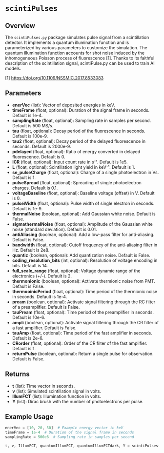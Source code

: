 # `scintiPulses`

## Overview

The `scintiPulses.py` package simulates pulse signal from a scintillation detector. It implements a quantum illumination function and is parameterized by various parameters to customize the simulation.
The quantum illumination function accounts for shot noise induced by the inhomogeneous Poisson process of fluorescence [1]. Thanks to its faithful description of the scintillation signal, scintiPulse.py can be used to train AI models.

[1] https://doi.org/10.1109/NSSMIC.2017.8533083 

## Parameters

- **enerVec** (list): Vector of deposited energies in keV.
- **timeFrame** (float, optional): Duration of the signal frame in seconds. Default is 1e-4.
- **samplingRate** (float, optional): Sampling rate in samples per second. Default is 500 MS/s.
- **tau** (float, optional): Decay period of the fluorescence in seconds. Default is 100e-9.
- **tau2** (float, optional): Decay period of the delayed fluorescence in seconds. Default is 2000e-9.
- **pdelayed** (float, optional): Ratio of energy converted in delayed fluorescence. Default is 0.
- **ICR** (float, optional): Input count rate in s⁻¹. Default is 1e5.
- **L** (float, optional): Scintillation light yield in keV⁻¹. Default is 1.
- **se_pulseCharge** (float, optional): Charge of a single photoelectron in Vs. Default is 1.
- **pulseSpread** (float, optional): Spreading of single photoelectron charges. Default is 0.1.
- **voltageBaseline** (float, optional): Baseline voltage (offset) in V. Default is 0.
- **pulseWidth** (float, optional): Pulse width of single electron in seconds. Default is 1e-9.
- **thermalNoise** (boolean, optional): Add Gaussian white noise. Default is False.
- **sigmathermalNoise** (float, optional): Amplitude of the Gaussian white noise (standard deviation). Default is 0.01.
- **antiAliasing** (boolean, optional): Add a low-pass filter for anti-aliasing. Default is False.
- **bandwidth** (float, optional): Cutoff frequency of the anti-aliasing filter in Hz. Default is 2e8.
- **quantiz** (boolean, optional): Add quantization noise. Default is False.
- **coding_resolution_bits** (int, optional): Resolution of voltage encoding in bits. Default is 14.
- **full_scale_range** (float, optional): Voltage dynamic range of the electronics (+/-). Default is 2.
- **thermonionic** (boolean, optional): Activate thermionic noise from PMT. Default is False.
- **thermooinicPeriod** (float, optional): Time period of the thermionic noise in seconds. Default is 1e-4.
- **pream** (boolean, optional): Activate signal filtering through the RC filter of a preamplifier. Default is False.
- **tauPream** (float, optional): Time period of the preamplifier in seconds. Default is 10e-6.
- **ampli** (boolean, optional): Activate signal filtering through the CR filter of a fast amplifier. Default is False.
- **tauAmp** (float, optional): Time period of the fast amplifier in seconds. Default is 2e-6.
- **CRorder** (float, optional): Order of the CR filter of the fast amplifier. Default is 1.
- **returnPulse** (boolean, optional): Return a single pulse for observation. Default is False.

## Returns

- **t** (list): Time vector in seconds.
- **v** (list): Simulated scintillation signal in volts.
- **IllumFCT** (list): Illumination function in volts.
- **Y** (list): Dirac brush with the number of photoelectrons per pulse.

## Example Usage

```python
enerVec = [10, 20, 30]  # Example energy vector in keV
timeFrame = 1e-4  # Duration of the signal frame in seconds
samplingRate = 500e6  # Sampling rate in samples per second

t, v, IllumFCT, quantumIllumFCT, quantumIllumFCTdark, Y = scintiPulses(enerVec, timeFrame, samplingRate)
```
